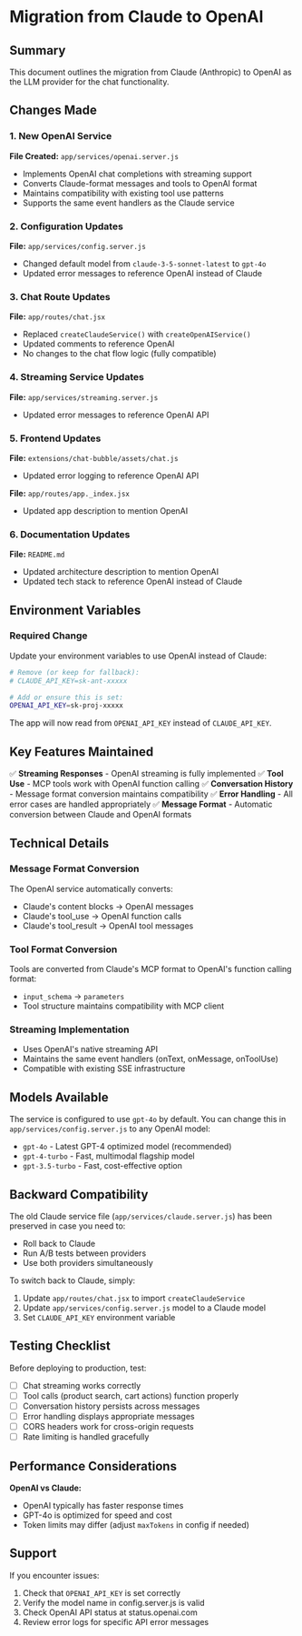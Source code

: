 # Migration from Claude to OpenAI

## Summary
This document outlines the migration from Claude (Anthropic) to OpenAI as the LLM provider for the chat functionality.

## Changes Made

### 1. New OpenAI Service
**File Created:** `app/services/openai.server.js`
- Implements OpenAI chat completions with streaming support
- Converts Claude-format messages and tools to OpenAI format
- Maintains compatibility with existing tool use patterns
- Supports the same event handlers as the Claude service

### 2. Configuration Updates
**File:** `app/services/config.server.js`
- Changed default model from `claude-3-5-sonnet-latest` to `gpt-4o`
- Updated error messages to reference OpenAI instead of Claude

### 3. Chat Route Updates
**File:** `app/routes/chat.jsx`
- Replaced `createClaudeService()` with `createOpenAIService()`
- Updated comments to reference OpenAI
- No changes to the chat flow logic (fully compatible)

### 4. Streaming Service Updates
**File:** `app/services/streaming.server.js`
- Updated error messages to reference OpenAI API

### 5. Frontend Updates
**File:** `extensions/chat-bubble/assets/chat.js`
- Updated error logging to reference OpenAI API

**File:** `app/routes/app._index.jsx`
- Updated app description to mention OpenAI

### 6. Documentation Updates
**File:** `README.md`
- Updated architecture description to mention OpenAI
- Updated tech stack to reference OpenAI instead of Claude

## Environment Variables

### Required Change
Update your environment variables to use OpenAI instead of Claude:

```bash
# Remove (or keep for fallback):
# CLAUDE_API_KEY=sk-ant-xxxxx

# Add or ensure this is set:
OPENAI_API_KEY=sk-proj-xxxxx
```

The app will now read from `OPENAI_API_KEY` instead of `CLAUDE_API_KEY`.

## Key Features Maintained

✅ **Streaming Responses** - OpenAI streaming is fully implemented
✅ **Tool Use** - MCP tools work with OpenAI function calling
✅ **Conversation History** - Message format conversion maintains compatibility
✅ **Error Handling** - All error cases are handled appropriately
✅ **Message Format** - Automatic conversion between Claude and OpenAI formats

## Technical Details

### Message Format Conversion
The OpenAI service automatically converts:
- Claude's content blocks → OpenAI messages
- Claude's tool_use → OpenAI function calls
- Claude's tool_result → OpenAI tool messages

### Tool Format Conversion
Tools are converted from Claude's MCP format to OpenAI's function calling format:
- `input_schema` → `parameters`
- Tool structure maintains compatibility with MCP client

### Streaming Implementation
- Uses OpenAI's native streaming API
- Maintains the same event handlers (onText, onMessage, onToolUse)
- Compatible with existing SSE infrastructure

## Models Available

The service is configured to use `gpt-4o` by default. You can change this in `app/services/config.server.js` to any OpenAI model:
- `gpt-4o` - Latest GPT-4 optimized model (recommended)
- `gpt-4-turbo` - Fast, multimodal flagship model
- `gpt-3.5-turbo` - Fast, cost-effective option

## Backward Compatibility

The old Claude service file (`app/services/claude.server.js`) has been preserved in case you need to:
- Roll back to Claude
- Run A/B tests between providers
- Use both providers simultaneously

To switch back to Claude, simply:
1. Update `app/routes/chat.jsx` to import `createClaudeService`
2. Update `app/services/config.server.js` model to a Claude model
3. Set `CLAUDE_API_KEY` environment variable

## Testing Checklist

Before deploying to production, test:
- [ ] Chat streaming works correctly
- [ ] Tool calls (product search, cart actions) function properly
- [ ] Conversation history persists across messages
- [ ] Error handling displays appropriate messages
- [ ] CORS headers work for cross-origin requests
- [ ] Rate limiting is handled gracefully

## Performance Considerations

**OpenAI vs Claude:**
- OpenAI typically has faster response times
- GPT-4o is optimized for speed and cost
- Token limits may differ (adjust `maxTokens` in config if needed)

## Support

If you encounter issues:
1. Check that `OPENAI_API_KEY` is set correctly
2. Verify the model name in config.server.js is valid
3. Check OpenAI API status at status.openai.com
4. Review error logs for specific API error messages

